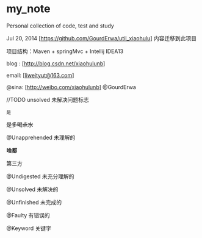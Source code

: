 my_note
=======

Personal collection of code, test and study


Jul 20, 2014 [https://github.com/GourdErwa/util_xiaohulu] 内容迁移到此项目

项目结构：Maven + springMvc + Intellij IDEA13

blog :  [http://blog.csdn.net/xiaohulunb]

email:  [liweityut@163.com]

@sina:   [http://weibo.com/xiaohulunb]  @GourdErwa


//TODO unsolved  未解决问题标志

 `是`
 
 ~~是多喝点水~~
 
@Unapprehended  未理解的

**啥都**

第三方
<!--电话--> 


@Undigested     未充分理解的

@Unsolved       未解决的

@Unfinished     未完成的

@Faulty         有错误的

@Keyword        关键字

